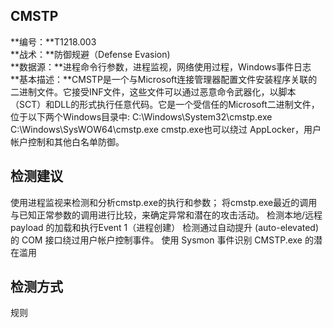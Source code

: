 ## CMSTP  
**编号：**T1218.003  
**战术：**防御规避（Defense Evasion)  
**数据源：**进程命令行参数，进程监视，网络使用过程，Windows事件日志  
**基本描述：**CMSTP是一个与Microsoft连接管理器配置文件安装程序关联的二进制文件。它接受INF文件，这些文件可以通过恶意命令武器化，以脚本（SCT）和DLL的形式执行任意代码。它是一个受信任的Microsoft二进制文件，位于以下两个Windows目录中:
C:\Windows\System32\cmstp.exe
C:\Windows\SysWOW64\cmstp.exe
cmstp.exe也可以绕过 AppLocker，用户帐户控制和其他白名单防御。  
## 检测建议  
使用进程监视来检测和分析cmstp.exe的执行和参数；
将cmstp.exe最近的调用与已知正常参数的调用进行比较，来确定异常和潜在的攻击活动。
检测本地/远程 payload 的加载和执行Event 1（进程创建）
检测通过自动提升 (auto-elevated) 的 COM 接口绕过用户帐户控制事件。
使用 Sysmon 事件识别 CMSTP.exe 的潜在滥用  
## 检测方式  
规则
